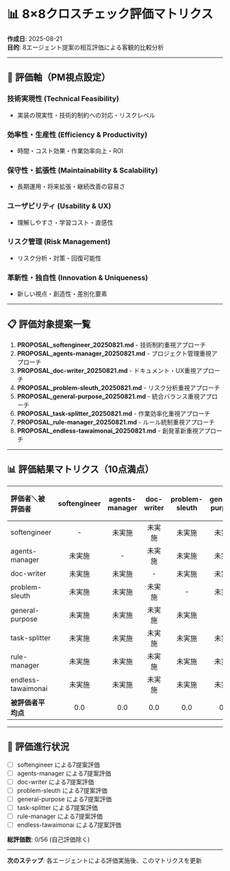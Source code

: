 # 📊 **8×8クロスチェック評価マトリクス**

**作成日**: 2025-08-21  
**目的**: 8エージェント提案の相互評価による客観的比較分析

---

## 🎯 **評価軸（PM視点設定）**

### **技術実現性** (Technical Feasibility)
- 実装の現実性・技術的制約への対応・リスクレベル

### **効率性・生産性** (Efficiency & Productivity)  
- 時間・コスト効果・作業効率向上・ROI

### **保守性・拡張性** (Maintainability & Scalability)
- 長期運用・将来拡張・継続改善の容易さ

### **ユーザビリティ** (Usability & UX)
- 理解しやすさ・学習コスト・直感性

### **リスク管理** (Risk Management)
- リスク分析・対策・回復可能性

### **革新性・独自性** (Innovation & Uniqueness)
- 新しい視点・創造性・差別化要素

---

## 📋 **評価対象提案一覧**

1. **PROPOSAL_softengineer_20250821.md** - 技術制約重視アプローチ
2. **PROPOSAL_agents-manager_20250821.md** - プロジェクト管理重視アプローチ  
3. **PROPOSAL_doc-writer_20250821.md** - ドキュメント・UX重視アプローチ
4. **PROPOSAL_problem-sleuth_20250821.md** - リスク分析重視アプローチ
5. **PROPOSAL_general-purpose_20250821.md** - 統合バランス重視アプローチ
6. **PROPOSAL_task-splitter_20250821.md** - 作業効率化重視アプローチ
7. **PROPOSAL_rule-manager_20250821.md** - ルール統制重視アプローチ
8. **PROPOSAL_endless-tawaimonai_20250821.md** - 創発革新重視アプローチ

---

## 📊 **評価結果マトリクス（10点満点）**

| 評価者＼被評価者 | softengineer | agents-manager | doc-writer | problem-sleuth | general-purpose | task-splitter | rule-manager | endless-tawaimonai | 平均点 |
|:---|:---:|:---:|:---:|:---:|:---:|:---:|:---:|:---:|:---:|
| softengineer | - | 未実施 | 未実施 | 未実施 | 未実施 | 未実施 | 未実施 | 未実施 | - |
| agents-manager | 未実施 | - | 未実施 | 未実施 | 未実施 | 未実施 | 未実施 | 未実施 | - |
| doc-writer | 未実施 | 未実施 | - | 未実施 | 未実施 | 未実施 | 未実施 | 未実施 | - |
| problem-sleuth | 未実施 | 未実施 | 未実施 | - | 未実施 | 未実施 | 未実施 | 未実施 | - |
| general-purpose | 未実施 | 未実施 | 未実施 | 未実施 | - | 未実施 | 未実施 | 未実施 | - |
| task-splitter | 未実施 | 未実施 | 未実施 | 未実施 | 未実施 | - | 未実施 | 未実施 | - |
| rule-manager | 未実施 | 未実施 | 未実施 | 未実施 | 未実施 | 未実施 | - | 未実施 | - |
| endless-tawaimonai | 未実施 | 未実施 | 未実施 | 未実施 | 未実施 | 未実施 | 未実施 | - | - |
| **被評価者平均点** | 0.0 | 0.0 | 0.0 | 0.0 | 0.0 | 0.0 | 0.0 | 0.0 | **0.0** |

---

## 🔄 **評価進行状況**

- [ ] softengineer による7提案評価
- [ ] agents-manager による7提案評価  
- [ ] doc-writer による7提案評価
- [ ] problem-sleuth による7提案評価
- [ ] general-purpose による7提案評価
- [ ] task-splitter による7提案評価
- [ ] rule-manager による7提案評価
- [ ] endless-tawaimonai による7提案評価

**総評価数**: 0/56 (自己評価除く)

---

**次のステップ**: 各エージェントによる評価実施後、このマトリクスを更新